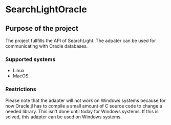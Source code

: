 # SearchLightOracle

## Purpose of the project

The project fullfills the API of SearchLight. The adpater can be used for communicating with
Oracle databases.

### Supported systems

- Linux
- MacOS

### Restrictions

Please note that the adapter will not work on Windows systems because for now Oracle.jl has to
compile a small amount of C source code to change a needed library. This isn't done until today
for Windows systems. If this is solved, this adapter can be used on Windows systems.
